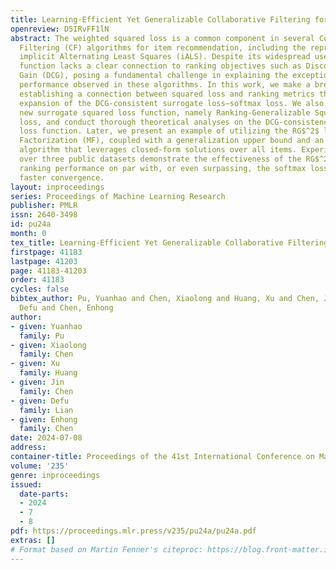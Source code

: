 ```yaml
---
title: Learning-Efficient Yet Generalizable Collaborative Filtering for Item Recommendation
openreview: D5IRvFF1lN
abstract: The weighted squared loss is a common component in several Collaborative
  Filtering (CF) algorithms for item recommendation, including the representative
  implicit Alternating Least Squares (iALS). Despite its widespread use, this loss
  function lacks a clear connection to ranking objectives such as Discounted Cumulative
  Gain (DCG), posing a fundamental challenge in explaining the exceptional ranking
  performance observed in these algorithms. In this work, we make a breakthrough by
  establishing a connection between squared loss and ranking metrics through a Taylor
  expansion of the DCG-consistent surrogate loss—softmax loss. We also discover a
  new surrogate squared loss function, namely Ranking-Generalizable Squared (RG$^2$)
  loss, and conduct thorough theoretical analyses on the DCG-consistency of the proposed
  loss function. Later, we present an example of utilizing the RG$^2$ loss with Matrix
  Factorization (MF), coupled with a generalization upper bound and an ALS optimization
  algorithm that leverages closed-form solutions over all items. Experimental results
  over three public datasets demonstrate the effectiveness of the RG$^2$ loss, exhibiting
  ranking performance on par with, or even surpassing, the softmax loss while achieving
  faster convergence.
layout: inproceedings
series: Proceedings of Machine Learning Research
publisher: PMLR
issn: 2640-3498
id: pu24a
month: 0
tex_title: Learning-Efficient Yet Generalizable Collaborative Filtering for Item Recommendation
firstpage: 41183
lastpage: 41203
page: 41183-41203
order: 41183
cycles: false
bibtex_author: Pu, Yuanhao and Chen, Xiaolong and Huang, Xu and Chen, Jin and Lian,
  Defu and Chen, Enhong
author:
- given: Yuanhao
  family: Pu
- given: Xiaolong
  family: Chen
- given: Xu
  family: Huang
- given: Jin
  family: Chen
- given: Defu
  family: Lian
- given: Enhong
  family: Chen
date: 2024-07-08
address:
container-title: Proceedings of the 41st International Conference on Machine Learning
volume: '235'
genre: inproceedings
issued:
  date-parts:
  - 2024
  - 7
  - 8
pdf: https://proceedings.mlr.press/v235/pu24a/pu24a.pdf
extras: []
# Format based on Martin Fenner's citeproc: https://blog.front-matter.io/posts/citeproc-yaml-for-bibliographies/
---
```

